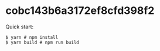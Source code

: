 # cobc143b6a3172ef8cfd398f2

Quick start:

```
$ yarn # npm install
$ yarn build # npm run build
````

